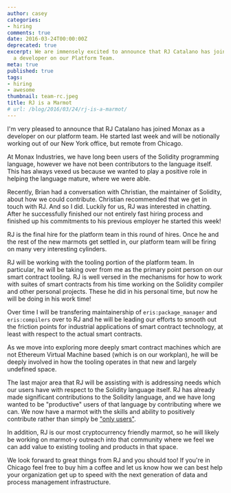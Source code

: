 ```yaml
---
author: casey
categories:
- hiring
comments: true
date: 2016-03-24T00:00:00Z
deprecated: true
excerpt: We are immensely excited to announce that RJ Catalano has joined Monax as
  a developer on our Platform Team.
meta: true
published: true
tags:
- hiring
- awesome
thumbnail: team-rc.jpeg
title: RJ is a Marmot
# url: /blog/2016/03/24/rj-is-a-marmot/
---
```




I'm very pleased to announce that RJ Catalano has joined Monax as a developer on our platform team. He started last week and will be notionally working out of our New York office, but remote from Chicago.

At Monax Industries, we have long been users of the Solidity programming language, however we have not been contributors to the language itself. This has always vexed us because we wanted to play a positive role in helping the language mature, where we were able.

Recently, Brian had a conversation with Christian, the maintainer of Solidity, about how we could contribute. Christian recommended that we get in touch with RJ. And so I did. Luckily for us, RJ was interested in chatting. After he successfully finished our not entirely fast hiring process and finished up his commitments to his previous employer he started this week!

RJ is the final hire for the platform team in this round of hires. Once he and the rest of the new marmots get settled in, our platform team will be firing on many very interesting cylinders.

RJ will be working with the tooling portion of the platform team. In particular, he will be taking over from me as the primary point person on our smart contract tooling. RJ is well versed in the mechanisms for how to work with suites of smart contracts from his time working on the Solidity compiler and other personal projects. These he did in his personal time, but now he will be doing in his work time!

Over time I will be transfering maintainership of `eris:package_manager` and `eris:compilers` over to RJ and he will be leading our efforts to smooth out the friction points for industrial applications of smart contract technology, at least with respect to the actual smart contracts.

As we move into exploring more deeply smart contract machines which are not Ethereum Virtual Machine based (which is on our workplan), he will be deeply involved in how the tooling operates in that new and largely undefined space.

The last major area that RJ will be assisting with is addressing needs which our users have with respect to the Solidity language itself. RJ has already made significant contributions to the Solidity language, and we have long wanted to be "productive" users of that language by contributing where we can. We now have a marmot with the skills and ability to positively contribute rather than simply be ["only users"](/2016/02/03/on-open-source-banks/).

In addition, RJ is our most cryptocurrency friendly marmot, so he will likely be working on marmot-y outreach into that community where we feel we can add value to existing tooling and products in that space.

We look forward to great things from RJ and you should too! If you're in Chicago feel free to buy him a coffee and let us know how we can best help your organization get up to speed with the next generation of data and process management infrastructure.
